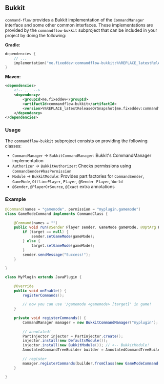 ## Bukkit

`command-flow` provides a Bukkit implementation of the `CommandManager` interface and
some other common interfaces. These implementations are provided by the `commandflow-bukkit`
subproject that can be included in your project by doing the following:

**Gradle:**
```kotlin
dependencies {
    // ...
    implementation("me.fixeddev:commandflow-bukkit:%%REPLACE_latestReleaseOrSnapshot{me.fixeddev:commandflow-bukkit}%%")
}
```

**Maven:**
```xml
<dependencies>
    <!-- ... -->
    <dependency>
        <groupId>me.fixeddev</groupId>
        <artifactId>commandflow-bukkit</artifactId>
        <version>%%REPLACE_latestReleaseOrSnapshot{me.fixeddev:commandflow-bukkit}%%</version>
    </dependency>
</dependencies>
```

### Usage

The `commandflow-bukkit` subproject consists on providing the following classes:
- `CommandManager` -> `BukkitCommandManager`: Bukkit's CommandManager implementation
- `Authorizer` -> `BukkitAuthorizer`: Checks permissions using `CommandSender#hasPermission` 
- `Module` -> `BukkitModule`: Provides part factories for `CommandSender`, `GameMode`,
`OfflinePlayer`, `Player`, `@Sender Player`, `World`
- `@Sender`, `@PlayerOrSource`, `@Exact` extra annotations

### Example

```java
@Command(names = "gamemode", permission = "myplugin.gamemode")
class GameModeCommand implements CommandClass {
    
    @Command(names = "")
    public void run(@Sender Player sender, GameMode gameMode, @OptArg Player target) {
        if (target == null) {
            sender.setGameMode(gameMode);
        } else {
            target.setGameMode(gameMode);
        }
        sender.sendMessage("Success!");
    }
    
}

class MyPlugin extends JavaPlugin {
    
    @Override
    public void onEnable() {
        registerCommands();
        
        // now you can use '/gamemode <gamemode> [target]' in game!
    }
    
    private void registerCommands() {
        CommandManager manager = new BukkitCommandManager("myplugin"); // <-- your plugin name
        
        // annotated!
        PartInjector injector = PartInjector.create();
        injector.install(new DefaultsModule());
        injector.install(new BukkitModule()); // <-- BukkitModule!
        AnnotatedCommandTreeBuilder builder = AnnotatedCommandTreeBuilder.create(injector);
        
        // register
        manager.registerCommands(builder.fromClass(new GameModeCommand()));
    }
    
}
```